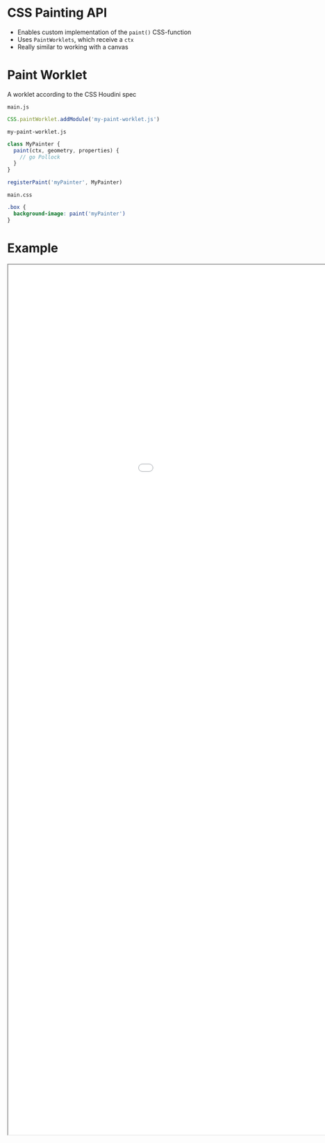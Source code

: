 # CSS Painting API

- Enables custom implementation of the `paint()` CSS-function
- Uses `PaintWorklets`, which receive a `ctx`
- Really similar to working with a canvas

# Paint Worklet

A worklet according to the CSS Houdini spec

`main.js`
```js
CSS.paintWorklet.addModule('my-paint-worklet.js')
```

`my-paint-worklet.js`
```js
class MyPainter {
  paint(ctx, geometry, properties) {
    // go Pollock
  }
}

registerPaint('myPainter', MyPainter)
```

`main.css`
```css
.box {
  background-image: paint('myPainter')
}
```
# Example

<iframe src="./example" style="background: white; width: 1200px; height: 50vh; margin-top: 0px"></iframe>
